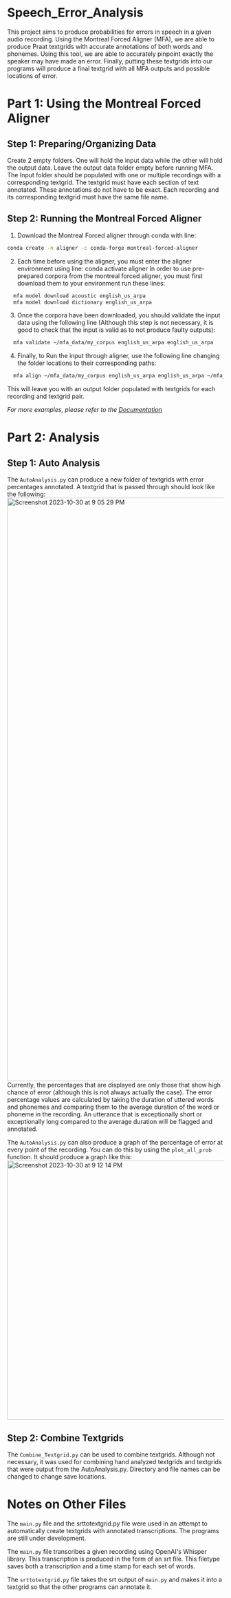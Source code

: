 # Speech_Error_Analysis
This project aims to produce probabilities for errors in speech in a given audio recording. Using the Montreal Forced Aligner (MFA), we are able to produce Praat textgrids with accurate annotations of both words and phonemes. Using this tool, we are able to accurately pinpoint exactly the speaker may have made an error. Finally, putting these textgrids into our programs will produce a final textgrid with all MFA outputs and possible locations of error. 

# Part 1: Using the Montreal Forced Aligner
## Step 1: Preparing/Organizing Data
Create 2 empty folders. One will hold the input data while the other will hold the output data. Leave the output data folder empty before running MFA. The Input folder should be populated with one or multiple recordings with a corresponding textgrid. The textgrid must have each section of text annotated. These annotations do not have to be exact. Each recording and its corresponding textgrid must have the same file name.

## Step 2: Running the Montreal Forced Aligner
1. Download the Montreal Forced aligner through conda with line: 
```sh
conda create -n aligner -c conda-forge montreal-forced-aligner
```

2. Each time before using the aligner, you must enter the aligner environment using line: conda activate aligner
In order to use pre-prepared corpora from the montreal forced aligner, you must first download them to your environment
run these lines:
```sh
  mfa model download acoustic english_us_arpa
  mfa model download dictionary english_us_arpa
```

3. Once the corpora have been downloaded, you should validate the input data using the following line (Although this step is not necessary, it is good to check that the input is valid as to not produce faulty outputs): 
```sh
  mfa validate ~/mfa_data/my_corpus english_us_arpa english_us_arpa
```

4. Finally, to Run the input through aligner, use the following line changing the folder locations to their corresponding paths:
```sh
  mfa align ~/mfa_data/my_corpus english_us_arpa english_us_arpa ~/mfa_data/my_corpus_aligned
```

This will leave you with an output folder populated with textgrids for each recording and textgrid pair.

_For more examples, please refer to the [Documentation](https://montreal-forced-aligner.readthedocs.io/en/latest/first_steps/index.html#first-steps)_

# Part 2: Analysis
## Step 1: Auto Analysis
The `AutoAnalysis.py` can produce a new folder of textgrids with error percentages annotated. A textgrid that is passed through should look like the following:
<img width="1353" alt="Screenshot 2023-10-30 at 9 05 29 PM" src="https://github.com/Bob-slash/Speech_Error_Analysis/assets/54908332/072decc1-8ea6-482e-bf19-4eac8699c629">
Currently, the percentages that are displayed are only those that show high chance of error (although this is not always actually the case). The error percentage values are calculated by taking the duration of uttered words and phonemes and comparing them to the average duration of the word or phoneme in the recording. An utterance that is exceptionally short or exceptionally long compared to the average duration will be flagged and annotated.

The `AutoAnalysis.py` can also produce a graph of the percentage of error at every point of the recording. You can do this by using the `plot_all_prob` function. It should produce a graph like this:
<img width="601" alt="Screenshot 2023-10-30 at 9 12 14 PM" src="https://github.com/Bob-slash/Speech_Error_Analysis/assets/54908332/48207dc5-d6a6-428a-a628-9d021cb52aa6">

## Step 2: Combine Textgrids
The `Combine_Textgrid.py` can be used to combine textgrids. Although not necessary, it was used for combining hand analyzed textgrids and textgrids that were output from the AutoAnalysis.py. Directory and file names can be changed to change save locations. 

# Notes on Other Files
The `main.py` file and the srttotextgrid.py file were used in an attempt to automatically create textgrids with annotated transcriptions. The programs are still under development. 

The `main.py` file transcribes a given recording using OpenAI's Whisper library. This transcription is produced in the form of an srt file. This filetype saves both a transcription and a time stamp for each set of words. 

The `srttotextgrid.py` file takes the srt output of `main.py` and makes it into a textgrid so that the other programs can annotate it. 






